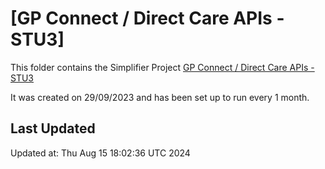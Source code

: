 # [GP Connect / Direct Care APIs - STU3]
This folder contains the Simplifier Project [GP Connect / Direct Care APIs - STU3](https://simplifier.net/gpconnect2)

It was created on 29/09/2023 and has been set up to run every 1 month.

## Last Updated

Updated at: Thu Aug 15 18:02:36 UTC 2024
